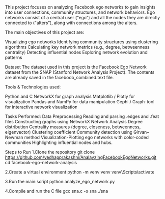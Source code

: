 This project focuses on analyzing Facebook ego networks to gain insights into user connections, community structures, and network behaviors. Ego networks consist of a central user ("ego") and all the nodes they are directly connected to ("alters"), along with connections among the alters.

The main objectives of this project are:

Visualizing ego networks
Identifying community structures using clustering algorithms
Calculating key network metrics (e.g., degree, betweenness centrality)
Detecting influential nodes
Exploring network evolution and patterns

Dataset
The dataset used in this project is the Facebook Ego Network dataset from the SNAP (Stanford Network Analysis Project).
The contents are already saved in the faceboob_combined.text file.

Tools & Technologies used: 

Python and C
NetworkX for graph analysis
Matplotlib / Plotly for visualization
Pandas and NumPy for data manipulation
Gephi / Graph-tool for interactive network visualization

Tasks Performed:
  Data Preprocessing
  Reading and parsing .edges and .feat files
  Constructing graphs using NetworkX
  Network Analysis
  Degree distribution
  Centrality measures (degree, closeness, betweenness, eigenvector)
  Clustering coefficient
  Community detection using Girvan–Newman method
  Visualization-Plotting ego networks with color-coded communities
  Highlighting influential nodes and hubs.

Steps to Run
1.Clone the repository
git clone https://github.com/vedhapprakashni/AnalayzingFacebookEgoNetworks.git
cd facebook-ego-network-analysis

2.Create a virtual environment
python -m venv venv
venv\Scripts\activate

3.Run the main script
python analyze_ego_network.py

4.Compile and run the C file
gcc sna.c -o sna
./sna



